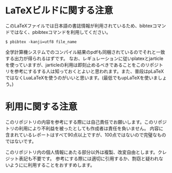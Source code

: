 # LaTeXビルドに関する注意

このLaTeXファイルでは日本語の書誌情報が利用されているため、bibtexコマンドではなく、pbibtexコマンドを利用してください。

```
$ pbibtex -kanji=utf8 file_name
```
全学計算機システムでのコンパイル結果のpdfも同梱されているのでそれと一致する出力が得られるはずです。
なお、レギュレーションに従いplatexとjarticleを使っていますが、jarticleの利用は即刻止めるべきであることをこのリポジトリを参考にするする人は知っておくとよいと思われます。また、普段はpLaTeXではなくLuaLaTeXを使うのがいいと思います。(最低でもupLaTeXを使いましょう。)

# 利用に関する注意
このリポジトリの内容を参考にする際には自己責任でお願いします。このリポジトリの利用により不利益を被ったとしても作成者は責任を負いません。
内容に含まれているレポートはすべて90点以上ですが、100点ではないので完璧なものではないです。

このリポジトリ内の個人情報にあたる部分以外は複製、改変自由とします。クレジット表記も不要です。
参考にする際には適切に引用するか、剽窃と疑われないようにに利用することをおすすめします。
